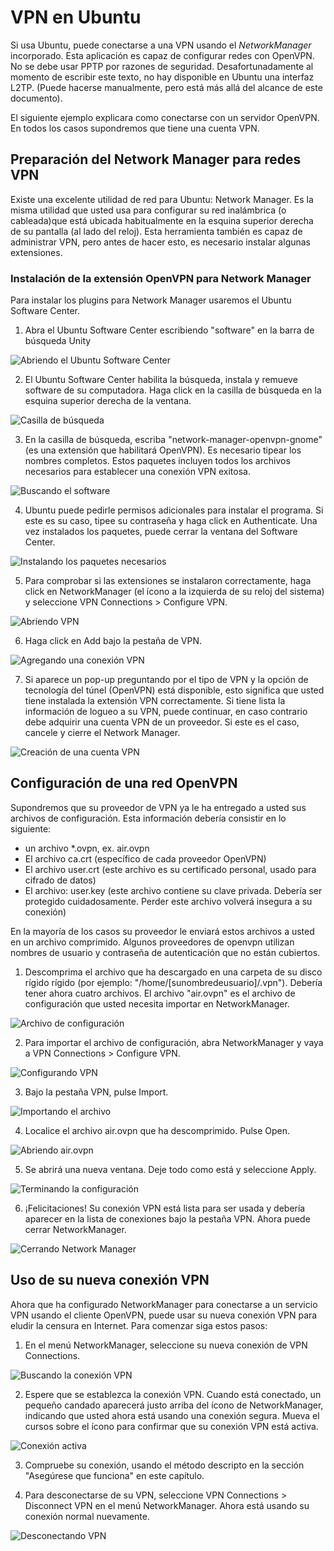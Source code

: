 VPN en Ubuntu
=============

Si usa Ubuntu, puede conectarse a una VPN usando el *NetworkManager* incorporado. Esta aplicación es capaz de configurar redes con OpenVPN. No se debe usar PPTP por razones de seguridad. Desafortunadamente al momento de escribir este texto, no hay disponible en Ubuntu una interfaz L2TP. (Puede hacerse manualmente, pero está más allá del alcance de este documento).

El siguiente ejemplo explicara como conectarse con un servidor OpenVPN. En todos los casos supondremos que tiene una cuenta VPN.

Preparación del Network Manager para redes VPN
----------------------------------------------

Existe una excelente utilidad de red para Ubuntu: Network Manager. Es la misma utilidad que usted usa para configurar su red inalámbrica (o cableada)que está ubicada habitualmente en la esquina superior derecha de su pantalla (al lado del reloj). Esta herramienta también es capaz de administrar VPN, pero antes de hacer esto, es necesario instalar algunas extensiones.

### Instalación de la extensión OpenVPN para Network Manager

Para instalar los plugins para Network Manager usaremos el Ubuntu Software Center.

 1. Abra el Ubuntu Software Center escribiendo "software" en la barra de búsqueda Unity

 ![Abriendo el Ubuntu Software Center](vpn_ubuntu_001.png)

 2. El Ubuntu Software Center habilita la búsqueda, instala y remueve software de su computadora. Haga click en la casilla de búsqueda en la esquina superior derecha de la ventana.

 ![Casilla de búsqueda](vpn_ubuntu_002.png)

 3. En la casilla de búsqueda, escriba "network-manager-openvpn-gnome" (es una extensión que habilitará OpenVPN). Es necesario tipear los nombres completos. Estos paquetes incluyen todos los archivos necesarios para establecer una conexión VPN exitosa.

 ![Buscando el software](vpn_ubuntu_003.png)

 4. Ubuntu puede pedirle permisos adicionales para instalar el programa. Si este es su caso, tipee su contraseña y haga click en Authenticate. Una vez instalados los paquetes, puede cerrar la ventana del Software Center.

 ![Instalando los paquetes necesarios](vpn_ubuntu_004.png)

 5. Para comprobar si las extensiones se instalaron correctamente, haga click en NetworkManager (el ícono a la izquierda de su reloj del sistema) y seleccione VPN Connections > Configure VPN.

 ![Abriendo VPN](vpn_ubuntu_005.png)

 6. Haga click en Add bajo la pestaña de VPN.

 ![Agregando una conexión VPN](vpn_ubuntu_006.png)

 7. Si aparece un pop-up preguntando por el tipo de VPN y la opción de tecnología del túnel (OpenVPN) está disponible, esto significa que usted tiene instalada la extensión VPN correctamente. Si tiene lista la información de logueo a su VPN, puede continuar, en caso contrario debe adquirir una cuenta VPN de un proveedor. Si este es el caso, cancele y cierre el Network Manager.

 ![Creación de una cuenta VPN](vpn_ubuntu_007.png)

Configuración de una red OpenVPN
--------------------------------

Supondremos que su proveedor de VPN ya le ha entregado a usted sus archivos de configuración. Esta información debería consistir en lo siguiente:

 * un archivo *.ovpn, ex. air.ovpn
 * El archivo ca.crt (específico de cada proveedor OpenVPN)
 * El archivo user.crt (este archivo es su certificado personal, usado para cifrado de datos)
 * El archivo: user.key (este archivo contiene su clave privada. Debería ser protegido cuidadosamente. Perder este archivo volverá insegura a su conexión)

En la mayoría de los casos su proveedor le enviará estos archivos a usted en un archivo comprimido. Algunos proveedores de openvpn utilizan nombres de usuario y contraseña de autenticación que no están cubiertos.

 1. Descomprima el archivo que ha descargado en una carpeta de su disco rígido rígido (por ejemplo: "/home/[sunombredeusuario]/.vpn"). Debería tener ahora cuatro archivos. El archivo "air.ovpn" es el archivo de configuración que usted necesita importar en NetworkManager.

 ![Archivo de configuración](vpn_ubuntu_008.png)

 2. Para importar el archivo de configuración, abra NetworkManager y vaya a VPN Connections > Configure VPN.

 ![Configurando VPN](vpn_ubuntu_009.png)

 3. Bajo la pestaña VPN, pulse Import.

 ![Importando el archivo](vpn_ubuntu_010.png)

 4. Localice el archivo air.ovpn que ha descomprimido. Pulse Open.

 ![Abriendo air.ovpn](vpn_ubuntu_011.png)

 5. Se abrirá una nueva ventana. Deje todo como está y seleccione Apply.

 ![Terminando la configuración](vpn_ubuntu_012.png)

 6. ¡Felicitaciones! Su conexión VPN está lista para ser usada y debería aparecer en la lista de conexiones bajo la pestaña VPN. Ahora puede cerrar NetworkManager.

 ![Cerrando Network Manager](vpn_ubuntu_013.png)

Uso de su nueva conexión VPN
----------------------------

Ahora que ha configurado NetworkManager para conectarse a un servicio VPN usando el cliente OpenVPN, puede usar su nueva conexión VPN para eludir la censura en Internet. Para comenzar siga estos pasos:

 1. En el menú NetworkManager, seleccione su nueva conexión de VPN Connections.

 ![Buscando la conexión VPN](vpn_ubuntu_014.png)

 2. Espere que se establezca la conexión VPN. Cuando está conectado, un pequeño candado aparecerá justo arriba del ícono de NetworkManager, indicando que usted ahora está usando una conexión segura. Mueva el cursos sobre el ícono para confirmar que su conexión VPN está activa.

 ![Conexión activa](vpn_ubuntu_015.png)

 3. Compruebe su conexión, usando el método descripto en la sección "Asegúrese que funciona" en este capítulo.

 4. Para desconectarse de su VPN, seleccione VPN Connections > Disconnect VPN en el menú NetworkManager. Ahora está usando su conexión normal nuevamente.

 ![Desconectando VPN](vpn_ubuntu_016.png)





